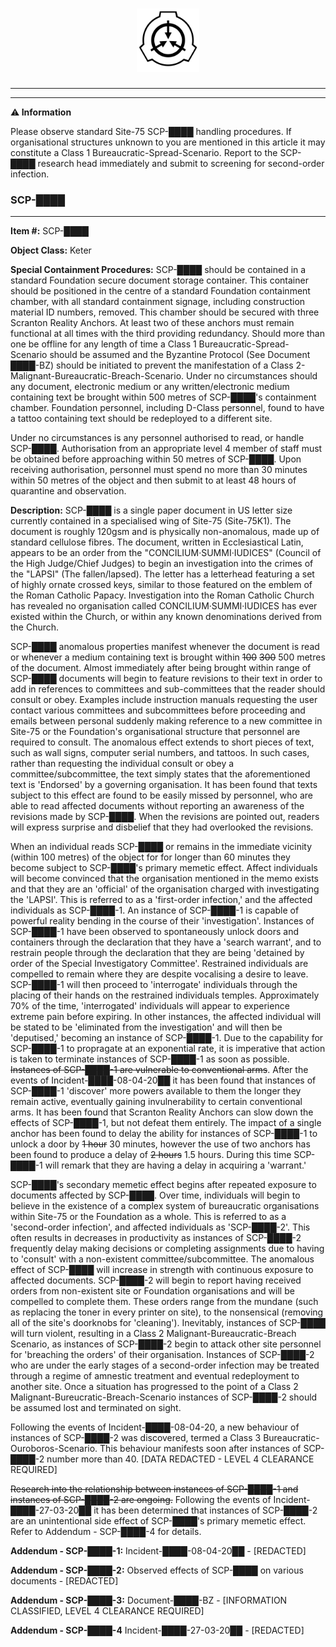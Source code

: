 <html>
<head>
<link rel="stylesheet" href="stylesheet.css">
</head>
<body>
<h1><div style="text-align: center;">
<img src="Resources/Logo_of_the_SCP_Foundation.svg" alt="SCP Emblem" style="width:20%"/>
</div></h1>

***
***
<div class="alert">
  ⚠<strong> Information</strong>

Please observe standard Site-75 SCP-████ handling procedures. If organisational structures unknown to you are mentioned in this article it may constitute a Class 1 Bureaucratic-Spread-Scenario. Report to the SCP-████ research head immediately and submit to screening for second-order infection.
</div>

### SCP-████

***
**Item #:** SCP-████

**Object Class:** Keter

**Special Containment Procedures:** SCP-████ should be contained in a standard Foundation secure document storage container. This container should be positioned in the centre of a standard Foundation containment chamber, with all standard containment signage, including construction material ID numbers, removed. This chamber should be secured with three Scranton Reality Anchors. At least two of these anchors must remain functional at all times with the third providing redundancy. Should more than one be offline for any length of time a Class 1 Bureaucratic-Spread-Scenario should be assumed and the Byzantine Protocol (See Document ████-BZ) should be initiated to prevent the manifestation of a Class 2-Malignant-Bureaucratic-Breach-Scenario. Under no circumstances should any document, electronic medium or any written/electronic medium containing text be brought within 500 metres of SCP-████'s containment chamber. Foundation personnel, including D-Class personnel, found to have a tattoo containing text should be redeployed to a different site.

Under no circumstances is any personnel authorised to read, or handle SCP-████. Authorisation from an appropriate level 4 member of staff must be obtained before approaching within 50 metres of SCP-████. Upon receiving authorisation, personnel must spend no more than 30 minutes within 50 metres of the object and then submit to at least 48 hours of quarantine and observation.

**Description:** SCP-████ is a single paper document in US letter size currently contained in a specialised wing of Site-75 (Site-75K1). The document is roughly 120gsm and is physically non-anomalous, made up of standard cellulose fibres. The document, written in Ecclesiastical Latin, appears to be an order from the "CONCILIUM·SUMMI·IUDICES" (Council of the High Judge/Chief Judges) to begin an investigation into the crimes of the "LAPSI" (The fallen/lapsed). The letter has a letterhead featuring a set of highly ornate crossed keys, similar to those featured on the emblem of the Roman Catholic Papacy. Investigation into the Roman Catholic Church has revealed no organisation called CONCILIUM·SUMMI·IUDICES has ever existed within the Church, or within any known denominations derived from the Church.

SCP-████ anomalous properties manifest whenever the document is read or whenever a medium containing text is brought within ~~100~~ ~~300~~ 500 metres of the document. Almost immediately after being brought within range of SCP-████ documents will begin to feature revisions to their text in order to add in references to committees and sub-committees that the reader should consult or obey. Examples include instruction manuals requesting the user contact various committees and subcommittees before proceeding and emails between personal suddenly making reference to a new committee in Site-75 or the Foundation's organisational structure that personnel are required to consult. The anomalous effect extends to short pieces of text, such as wall signs, computer serial numbers, and tattoos. In such cases, rather than requesting the individual consult or obey a committee/subcommittee, the text simply states that the aforementioned text is 'Endorsed' by a governing organisation. It has been found that texts subject to this effect are found to be easily missed by personnel, who are able to read affected documents without reporting an awareness of the revisions made by SCP-████. When the revisions are pointed out, readers will express surprise and disbelief that they had overlooked the revisions.

When an individual reads SCP-████ or remains in the immediate vicinity (within 100 metres) of the object for for longer than 60 minutes they become subject to SCP-████'s primary memetic effect. Affect individuals will become convinced that the organisation mentioned in the memo exists and that they are an 'official' of the organisation charged with investigating the 'LAPSI'. This is referred to as a 'first-order infection,' and the affected individuals as SCP-████-1. An instance of SCP-████-1 is capable of powerful reality bending in the course of their 'investigation'. Instances of SCP-████-1 have been observed to spontaneously unlock doors and containers through the declaration that they have a 'search warrant', and to restrain people through the declaration that they are being 'detained by order of the Special Investigatory Committee'. Restrained individuals are compelled to remain where they are despite vocalising a desire to leave. SCP-████-1 will then proceed to 'interrogate' individuals through the placing of their hands on the restrained individuals temples. Approximately 70% of the time, 'interrogated' individuals will appear to experience extreme pain before expiring. In other instances, the affected individual will be stated to be 'eliminated from the investigation' and will then be 'deputised,' becoming an instance of SCP-████-1. Due to the capability for SCP-████-1 to propragate at an exponential rate, it is imperative that action is taken to terminate instances of SCP-████-1 as soon as possible. ~~Instances of SCP-████-1 are vulnerable to conventional arms~~. After the events of Incident-████-08-04-20██ it has been found that instances of SCP-████-1 'discover' more powers available to them the longer they remain active, eventually gaining invulnerability to certain conventional arms. It has been found that Scranton Reality Anchors can slow down the effects of SCP-████-1, but not defeat them entirely. The impact of a single anchor has been found to delay the ability for instances of SCP-████-1 to unlock a door by ~~1 hour~~ 30 minutes, however the use of two anchors has been found to produce a delay of ~~2 hours~~ 1.5 hours. During this time SCP-████-1 will remark that they are having a delay in acquiring a 'warrant.'

SCP-████'s secondary memetic effect begins after repeated exposure to documents affected by SCP-████. Over time, individuals will begin to believe in the existence of a complex system of bureaucratic organisations within Site-75 or the Foundation as a whole. This is referred to as a 'second-order infection', and affected individuals as 'SCP-████-2'. This often results in decreases in productivity as instances of SCP-████-2 frequently delay making decisions or completing assignments due to having to 'consult' with a non-existent committee/subcommittee. The anomalous effect of SCP-████ will increase in strength with continuous exposure to affected documents. SCP-████-2 will begin to report having received orders from non-existent site or Foundation organisations and will be compelled to complete them. These orders range from the mundane (such as replacing the toner in every printer on site), to the nonsensical (removing all of the site's doorknobs for 'cleaning'). Inevitably, instances of SCP-████ will turn violent, resulting in a Class 2 Malignant-Bureaucratic-Breach Scenario, as instances of SCP-████-2 begin to attack other site personnel for 'breaching the orders' of their organisation. Instances of SCP-████-2 who are under the early stages of a second-order infection may be treated through a regime of amnestic treatment and eventual redeployment to another site. Once a situation has progressed to the point of a Class 2 Malignant-Bureucratic-Breach-Scenario instances of SCP-████-2 should be assumed lost and terminated on sight.

Following the events of Incident-████-08-04-20, a new behaviour of instances of SCP-████-2 was discovered, termed a Class 3 Bureaucratic-Ouroboros-Scenario. This behaviour manifests soon after instances of SCP-████-2 number more than 40. [DATA REDACTED - LEVEL 4 CLEARANCE REQUIRED]

~~Research into the relationship between instances of SCP-████-1 and instances of SCP-████-2 are ongoing.~~ Following the events of Incident-████-27-03-20██ it has been determined that instances of SCP-████-2 are an unintentional side effect of SCP-████'s primary memetic effect. Refer to Addendum - SCP-████-4 for details.

**Addendum - SCP-████-1:** Incident-████-08-04-20██ - [REDACTED]

**Addendum - SCP-████-2:** Observed effects of SCP-████ on various documents - [REDACTED]

**Addendum - SCP-████-3:** Document-████-BZ - [INFORMATION CLASSIFIED, LEVEL 4 CLEARANCE REQUIRED]

**Addendum - SCP-████-4** Incident-████-27-03-20██ - [REDACTED]

</body>
</html>
